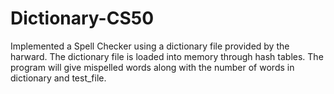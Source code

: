 # Dictionary-CS50
Implemented a Spell Checker using a dictionary file provided by the harward. The dictionary file is loaded into memory through hash tables. The program will give mispelled words along with the number of words in dictionary and test_file.
